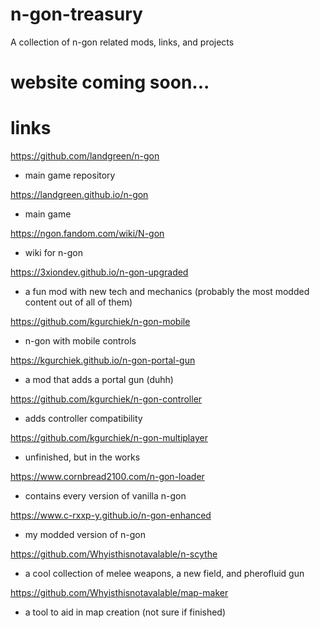 # n-gon-treasury
A collection of n-gon related mods, links, and projects

# website coming soon...

# links
https://github.com/landgreen/n-gon
- main game repository

https://landgreen.github.io/n-gon
- main game

https://ngon.fandom.com/wiki/N-gon
- wiki for n-gon

https://3xiondev.github.io/n-gon-upgraded
- a fun mod with new tech and mechanics (probably the most modded content out of all of them)

https://github.com/kgurchiek/n-gon-mobile
- n-gon with mobile controls

https://kgurchiek.github.io/n-gon-portal-gun
- a mod that adds a portal gun (duhh)

https://github.com/kgurchiek/n-gon-controller
- adds controller compatibility

https://github.com/kgurchiek/n-gon-multiplayer
- unfinished, but in the works

https://www.cornbread2100.com/n-gon-loader
- contains every version of vanilla n-gon

https://www.c-rxxp-y.github.io/n-gon-enhanced
- my modded version of n-gon

https://github.com/Whyisthisnotavalable/n-scythe
- a cool collection of melee weapons, a new field, and pherofluid gun

https://github.com/Whyisthisnotavalable/map-maker
- a tool to aid in map creation (not sure if finished)
